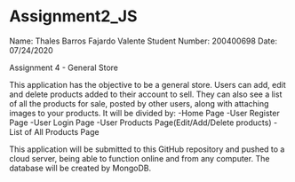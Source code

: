 ﻿# Assignment2_JS

Name: Thales Barros Fajardo Valente
Student Number: 200400698
Date: 07/24/2020

Assignment 4 - General Store

This application has the objective to be a general store. Users can add, edit and delete products added to their account to sell. They can also see a list of all the products for sale, posted by other users, along with attaching images to your products. It will be divided by:
-Home Page
-User Register Page
-User Login Page
-User Products Page(Edit/Add/Delete products)
-List of All Products Page

This application will be submitted to this GitHub repository and pushed to a cloud server, being able to function online and from any computer. The database will be created by MongoDB. 

